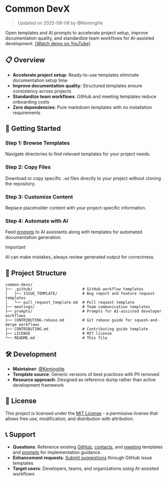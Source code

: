 # Common DevX

> Updated on 2025-08-08 by @KemingHe

Open templates and AI prompts to accelerate project setup, improve documentation quality, and standardize team workflows for AI-assisted development. [[Watch demo on YouTube]](https://youtu.be/Mfx0DFsCcTw)

## 📋 Overview

- **Accelerate project setup**: Ready-to-use templates eliminate documentation setup time
- **Improve documentation quality**: Structured templates ensure consistency across projects
- **Standardize team workflows**: GitHub and meeting templates reduce onboarding costs
- **Zero dependencies**: Pure markdown templates with no installation requirements

## 🚀 Getting Started

### Step 1: Browse Templates

Navigate directories to find relevant templates for your project needs.

### Step 2: Copy Files

Download or copy specific `.md` files directly to your project without cloning the repository.

### Step 3: Customize Content

Replace placeholder content with your project-specific information.

### Step 4: Automate with AI

Feed [prompts](./prompts/) to AI assistants along with templates for automated documentation generation.

> [!IMPORTANT]
>
> AI can make mistakes, always review generated output for correctness.

## 📁 Project Structure

```plaintext
common-devx/
├── .github/                      # GitHub workflow templates
│   ├── ISSUE_TEMPLATE/           # Bug report and feature request templates
│   └── pull_request_template.md  # Pull request template
├── meetings/                     # Team communication templates
├── prompts/                      # Prompts for AI-assisted developer workflows
├── CONTRIBUTING-rebase.md        # Git rebase guide for squash-and-merge workflows
├── CONTRIBUTING.md               # Contributing guide template
├── LICENSE                       # MIT license
└── README.md                     # This file
```

## 🛠️ Development

- **Maintainer**: [@KemingHe](https://github.com/KemingHe)
- **Template source**: Generic versions of best practices with PII removed
- **Resource approach**: Designed as reference dump rather than active development framework

## 📄 License

This project is licensed under the [MIT License](./LICENSE) - a permissive license that allows free use, modification, and distribution with attribution.

## 📞 Support

- **Questions**: Reference existing [GitHub](./.github/), [contacts](./contacts.md), and [meeting](./meetings/) templates and [prompts](./prompts/) for implementation guidance
- **Enhancement requests**: [Submit suggestions](https://github.com/KemingHe/common-devx/issues) through GitHub issue templates
- **Target users**: Developers, teams, and organizations using AI-assisted workflows
